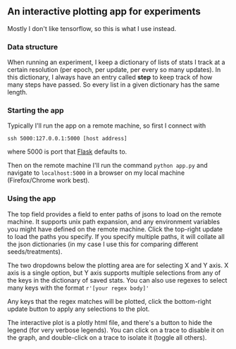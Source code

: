## An interactive plotting app for experiments

Mostly I don't like tensorflow, so this is what I use instead.


### Data structure

When running an experiment, I keep a dictionary of lists of stats I track at a
certain resolution (per epoch, per update, per every so many updates). In this
dictionary, I always have an entry called **step** to keep track of how many
steps have passed. So every list in a given dictionary has the same length.

### Starting the app

Typically I'll run the app on a remote machine, so first I connect with

`ssh 5000:127.0.0.1:5000 [host address]`

where 5000 is port that [Flask](https://flask.palletsprojects.com/en/1.1.x/) defaults to.

Then on the remote machine I'll run the command
`python app.py`
and navigate to `localhost:5000` in a browser on my local machine (Firefox/Chrome work best).

### Using the app

The top field provides a field to enter paths of jsons to load on the remote
machine. It supports unix path expansion, and any environment variables you might
have defined on the remote machine. Click the top-right update to load the paths
you specify. If you specify multiple paths, it will collate all the json
dictionaries (in my case I use this for comparing different seeds/treatments).

The two dropdowns below the plotting area are for selecting X and Y axis. X axis
is a single option, but Y axis supports multiple selections from any of the keys
in the dictionary of saved stats. You can also use regexes to select many keys 
with the format
`r'[your regex body]'`

Any keys that the regex matches will be plotted, click the bottom-right update
button to apply any selections to the plot.

The interactive plot is a plotly html file, and there's a button to hide the 
legend (for very verbose legends). You can click on a trace to disable it on the
graph, and double-click on a trace to isolate it (toggle all others).
